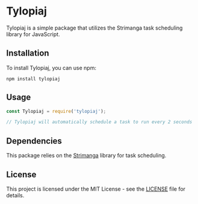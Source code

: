 # Tylopiaj

Tylopiaj is a simple package that utilizes the Strimanga task scheduling library for JavaScript.

## Installation

To install Tylopiaj, you can use npm:

```
npm install tylopiaj
```

## Usage

```javascript
const Tylopiaj = require('tylopiaj');

// Tylopiaj will automatically schedule a task to run every 2 seconds
```

## Dependencies

This package relies on the [Strimanga](https://www.npmjs.com/package/strimanga) library for task scheduling.

## License

This project is licensed under the MIT License - see the [LICENSE](LICENSE) file for details.
